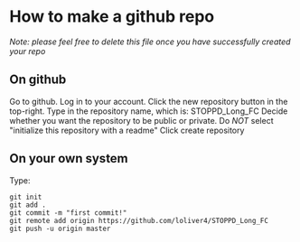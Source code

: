 How to make a github repo
==============================================

*Note: please feel free to delete this file once you have successfully created your repo*

On github
---------------
Go to github.
Log in to your account.
Click the new repository button in the top-right.
Type in the repository name, which is: STOPPD_Long_FC
Decide whether you want the repository to be public or private.
Do _NOT_ select "initialize this repository with a readme"
Click create repository


On your own system
-----------
Type:

```
git init
git add .
git commit -m "first commit!"
git remote add origin https://github.com/loliver4/STOPPD_Long_FC
git push -u origin master
```
